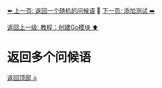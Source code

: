 [⬅️ 上一页: 返回一个随机的问候语](返回一个随机的问候语.md) 🚦 [下一页: 添加测试 ➡️](添加测试.md)

[返回上一级: 教程：创建Go模块 ⬆️](../教程：创建Go模块.md)

# 返回多个问候语

[返回顶部 🔝](#返回多个问候语)